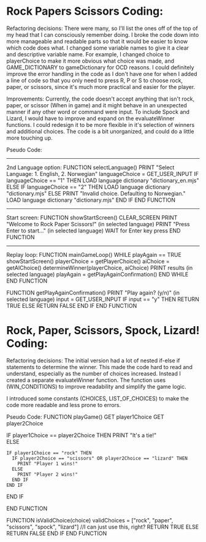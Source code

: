 # Rock Papers Scissors Coding:

Refactoring decisions:
There were many, so I'll list the ones off of the top of my head that I can consciously remember doing.
I broke the code down into more manageable and readable parts so that it would be easier to know which code does what.
I changed some variable names to give it a clear and descriptive variable name. For example, I changed choice to playerChoice to make it more obvious what choice was made, and GAME_DICTIONARY to gameDictionary for OCD reasons.
I could definitely improve the error handling in the code as I don't have one for when
I added a line of code so that you only need to press R, P or S to choose rock, paper, or scissors, since it's much more practical and easier for the player.

Improvements:
Currently, the code doesn't accept anything that isn't rock, paper, or scissor (When in game) and it might behave in an unexpected manner if any other word or command were input.
To include Spock and Lizard, I would have to improve and expand on the evaluateWinner functions. I could redesign it to be more flexible in it's selection of winners and additional choices.
The code is a bit unorganized, and could do a little more touching up.


Pseudo Code:
____________________________________________________

2nd Language option:
FUNCTION selectLanguage()
  PRINT "Select Language: 1. English, 2. Norwegian"
  languageChoice = GET_USER_INPUT
  IF languageChoice == "1" THEN
    LOAD language dictionary "dictionary_en.mjs"
  ELSE IF languageChoice == "2" THEN
    LOAD language dictionary "dictionary.mjs"
  ELSE
    PRINT "Invalid choice. Defaulting to Norwegian."
    LOAD language dictionary "dictionary.mjs"
  END IF
END FUNCTION


____________________________________________________


Start screen:
FUNCTION showStartScreen()
  CLEAR_SCREEN
  PRINT "Welcome to Rock Paper Scissors!" (in selected language)
  PRINT "Press Enter to start..." (in selected language)
  WAIT for Enter key press
END FUNCTION

____________________________________________________


Replay loop:
FUNCTION mainGameLoop()
  WHILE playAgain == TRUE
    showStartScreen()
    playerChoice = getPlayerChoice()
    aiChoice = getAIChoice()
    determineWinner(playerChoice, aiChoice)
    PRINT results (in selected language)
    playAgain = getPlayAgainConfirmation()
  END WHILE
END FUNCTION

FUNCTION getPlayAgainConfirmation()
  PRINT "Play again? (y/n)" (in selected language)
  input = GET_USER_INPUT
  IF input == "y" THEN
    RETURN TRUE
  ELSE
    RETURN FALSE
  END IF
END FUNCTION

# Rock, Paper, Scissors, Spock, Lizard! Coding:

Refactoring decisions:
The initial version had a lot of nested if-else if statements to determine the winner. This made the code hard to read and understand, especially as the number of choices increased. Instead I created a separate evaluateWinner function. The function uses (WIN_CONDITIONS) to improve readability and simplify the game logic.

I introduced some constants (CHOICES, LIST_OF_CHOICES) to make the code more readable and less prone to errors.

Pseudo Code:
FUNCTION playGame()
  GET player1Choice 
  GET player2Choice  

  IF player1Choice == player2Choice THEN
    PRINT "It's a tie!"  
  ELSE 

    IF player1Choice == "rock" THEN
      IF player2Choice == "scissors" OR player2Choice == "lizard" THEN
        PRINT "Player 1 wins!"
      ELSE
        PRINT "Player 2 wins!"
      END IF
    END IF

  END IF

END FUNCTION

FUNCTION isValidChoice(choice)
  validChoices = ["rock", "paper", "scissors", "spock", "lizard"] //I can just use this, right?
    RETURN TRUE
  ELSE
    RETURN FALSE
  END IF
END FUNCTION
